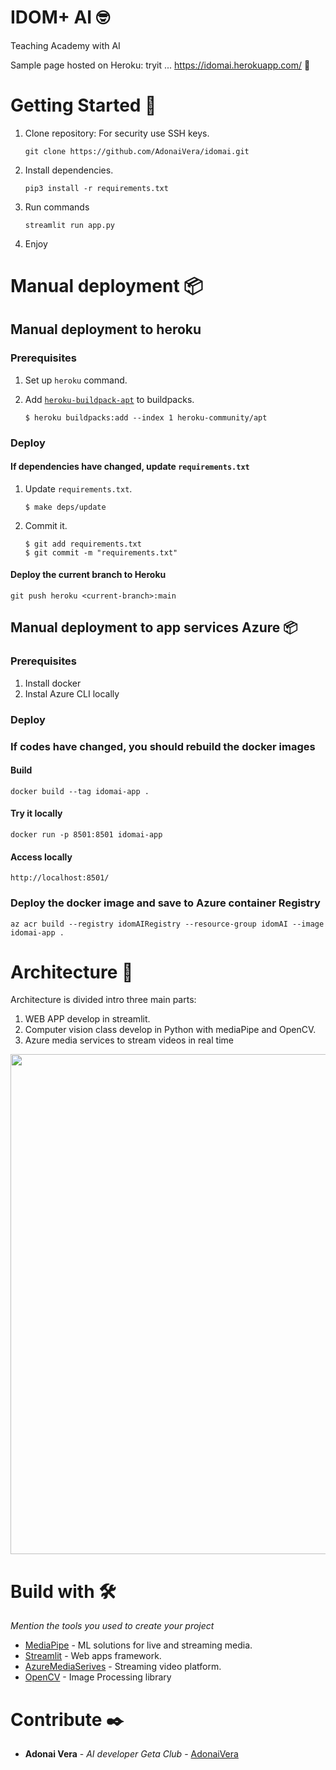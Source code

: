 # IDOM+ AI  🤓
Teaching Academy with AI

Sample page hosted on Heroku: tryit ... https://idomai.herokuapp.com/ 📢


# Getting Started 🎁
1. Clone repository: For security use SSH keys.
   ```shell
   git clone https://github.com/AdonaiVera/idomai.git
   ```

2. Install dependencies.
   ```shell
   pip3 install -r requirements.txt
   ```

3. Run commands
   ```shell
   streamlit run app.py
   ```

3. Enjoy

# Manual deployment 📦
## Manual deployment to heroku 
### Prerequisites
1. Set up `heroku` command.

2. Add [`heroku-buildpack-apt`](https://github.com/heroku/heroku-buildpack-apt) to buildpacks.
   ```shell
   $ heroku buildpacks:add --index 1 heroku-community/apt
   ```
### Deploy
#### If dependencies have changed, update `requirements.txt`
1. Update `requirements.txt`.
   ```shell
   $ make deps/update
   ```

2. Commit it.
   ```shell
   $ git add requirements.txt
   $ git commit -m "requirements.txt"
   ```
#### Deploy the current branch to Heroku
   ```shell
   git push heroku <current-branch>:main
   ```

## Manual deployment to app services Azure 📦
### Prerequisites

1. Install docker
2. Instal Azure CLI locally

### Deploy
### If codes have changed, you should rebuild the docker images
#### Build
   ```shell
   docker build --tag idomai-app .
   ```

#### Try it locally
   ```shell
   docker run -p 8501:8501 idomai-app
   ```

#### Access locally
   ```shell
   http://localhost:8501/
   ```

### Deploy the docker image and save to Azure container Registry

   ```shell
   az acr build --registry idomAIRegistry --resource-group idomAI --image idomai-app .

   ```

# Architecture 📌
Architecture is divided intro three main parts:
1. WEB APP develop in streamlit.
2. Computer vision class develop in Python with mediaPipe and OpenCV.
3. Azure media services to stream videos in real time

<div align="center">
       <img src="https://dev.azure.com/GetaClub-Platform/2f2f3a07-afad-4ed8-808f-894090291566/_apis/git/repositories/913ecb15-1595-4723-8cee-f3192661b79f/items?path=%2Fimg%2Farchitecture.png&versionDescriptor%5BversionOptions%5D=0&versionDescriptor%5BversionType%5D=0&versionDescriptor%5Bversion%5D=main&resolveLfs=true&%24format=octetStream&api-version=5.0" width="800px"</img> 
</div>


# Build with 🛠️
_Mention the tools you used to create your project_

* [MediaPipe](https://mediapipe.dev/) - ML solutions for live and streaming media.
* [Streamlit](https://www.streamlit.io/) - Web apps framework.
* [AzureMediaSerives](https://azure.microsoft.com/es-es/services/media-services/) - Streaming video platform.
* [OpenCV](https://opencv.org/) - Image Processing library


# Contribute ✒️
* **Adonai Vera** - *AI developer Geta Club* - [AdonaiVera](https://github.com/AdonaiVera)


